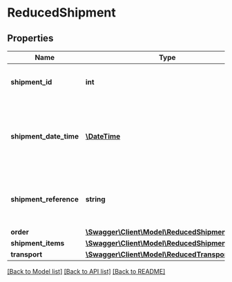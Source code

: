 # ReducedShipment

## Properties
Name | Type | Description | Notes
------------ | ------------- | ------------- | -------------
**shipment_id** | **int** | A unique identifier for this shipment. | [optional] 
**shipment_date_time** | [**\DateTime**](\DateTime.md) | The date and time in ISO 8601 format when the order item was shipped. | [optional] 
**shipment_reference** | **string** | Reference supplied by the user when this item was shipped. | [optional] 
**order** | [**\Swagger\Client\Model\ReducedShipmentOrder**](ReducedShipmentOrder.md) |  | 
**shipment_items** | [**\Swagger\Client\Model\ReducedShipmentItem[]**](ReducedShipmentItem.md) |  | 
**transport** | [**\Swagger\Client\Model\ReducedTransport**](ReducedTransport.md) |  | 

[[Back to Model list]](../README.md#documentation-for-models) [[Back to API list]](../README.md#documentation-for-api-endpoints) [[Back to README]](../README.md)


